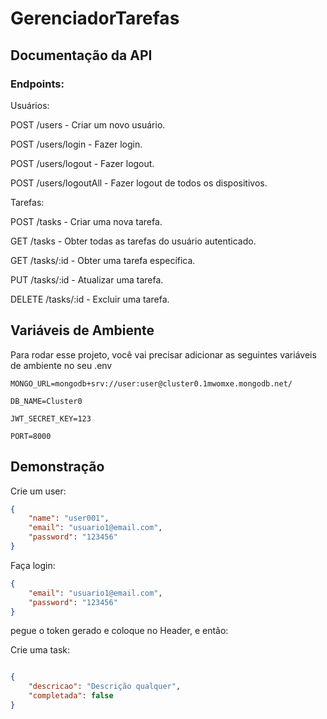 # GerenciadorTarefas

## Documentação da API

### Endpoints:

Usuários:

POST /users - Criar um novo usuário.

POST /users/login - Fazer login.

POST /users/logout - Fazer logout.

POST /users/logoutAll - Fazer logout de todos os dispositivos.

Tarefas:

POST /tasks - Criar uma nova tarefa.

GET /tasks - Obter todas as tarefas do usuário autenticado.

GET /tasks/:id - Obter uma tarefa específica.

PUT /tasks/:id - Atualizar uma tarefa.

DELETE /tasks/:id - Excluir uma tarefa.


## Variáveis de Ambiente

Para rodar esse projeto, você vai precisar adicionar as seguintes variáveis de ambiente no seu .env

`MONGO_URL=mongodb+srv://user:user@cluster0.1mwomxe.mongodb.net/`

`DB_NAME=Cluster0`

`JWT_SECRET_KEY=123`

`PORT=8000`

## Demonstração

Crie um user:

```json
{
    "name": "user001",
    "email": "usuario1@email.com",
    "password": "123456"
}
```
Faça login:

```json
{
    "email": "usuario1@email.com",
    "password": "123456"
}

```
pegue o token gerado e coloque no Header, e então:

Crie uma task:

```json

{
    "descricao": "Descrição qualquer",
    "completada": false
}
```



